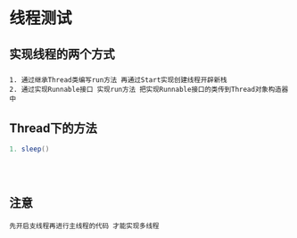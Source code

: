# 线程测试

## 实现线程的两个方式
### 
    1. 通过继承Thread类编写run方法 再通过Start实现创建线程开辟新栈
    2. 通过实现Runnable接口 实现run方法 把实现Runnable接口的类传到Thread对象构造器中
## Thread下的方法
```java
1. sleep()


    
```
## 注意
    先开启支线程再进行主线程的代码 才能实现多线程
